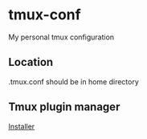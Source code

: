 # tmux-conf
My personal tmux configuration

## Location
.tmux.conf should be in home directory

## Tmux plugin manager

[Installer](https://github.com/tmux-plugins/tpm)

